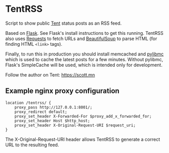 TentRSS
=======

Script to show public [Tent](https://tent.io/) status posts as an RSS feed.

Based on [Flask](http://flask.pocoo.org/).
See Flask's install instructions to get this running.
TentRSS also uses [Requests](http://python-requests.org/) to fetch URLs
and [BeautifulSoup](http://www.crummy.com/software/BeautifulSoup/)
to parse HTML (for finding HTML `<link>` tags).

Finally, to run this in production you should install
memcached and [pylibmc](http://pypi.python.org/pypi/pylibmc)
which is used to cache the latest posts for a few minutes.
Without pylibmc, Flask's SimpleCache will be used,
which is intended only for development.

Follow the author on Tent: https://scott.mn

Example nginx proxy configuration
---------------------------------

    location /tentrss/ {
        proxy_pass http://127.0.0.1:8001/;
        proxy_redirect default;
        proxy_set_header X-Forwarded-For $proxy_add_x_forwarded_for;
        proxy_set_header Host $http_host;
        proxy_set_header X-Original-Request-URI $request_uri;
    }

The X-Original-Request-URI header allows TentRSS to generate a correct
URL to the resulting feed.
